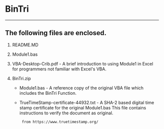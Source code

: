 
# BinTri
 -------
 
## The following files are enclosed.

  1. README.MD
  
  1. Module1.bas
  
  2. VBA-Desktop-Crib.pdf - A brief introduction to using Module1 in Excel for programmers not 
     familiar with Excel's VBA.
  
  3. BinTri.zip
     * Module1.bas - A reference copy of the original VBA file which includes the BinTri Function.
	 
     * TrueTimeStamp-certificate-44932.txt - A SHA-2 based digital time stamp certificate for the
  	                                        original Module1.bas This file contains instructions
											to verify the document as original.
											
			from https://www.truetimestamp.org/
	                   
